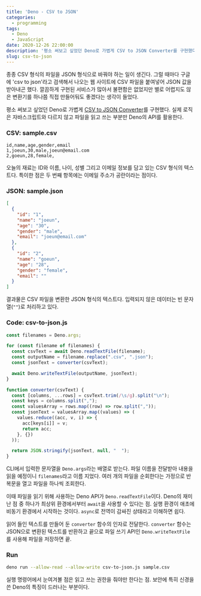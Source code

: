 ```yaml
---
title: 'Deno - CSV to JSON'
categories:
  - programming
tags:
  - Deno
  - JavaScript
date: 2020-12-26 22:00:00
description: '평소 써보고 싶었던 Deno로 가볍게 CSV to JSON Converter를 구현했다'
slug: csv-to-json
---
```


종종 CSV 형식의 파일을 JSON 형식으로 바꿔야 하는 일이 생긴다. 그럴 때마다 구글에 'csv to json'라고 검색해서 나오는 웹 사이트에 CSV 파일을 붙여넣어 JSON 값을 받아내곤 했다. 깔끔하게 구현된 서비스가 많아서 불편함은 없었지만 별로 어렵지도 않은 변환기를 하나쯤 직접 만들어둬도 좋겠다는 생각이 들었다.

평소 써보고 싶었던 Deno로 가볍게 [CSV to JSON Converter](https://github.com/hajoeun/learn-deno/tree/master/csv-to-json)를 구현했다. 실제 로직은 자바스크립트와 다르지 않고 파일을 읽고 쓰는 부분만 Deno의 API를 활용한다.

### CSV: sample.csv

```spreadsheet
id,name,age,gender,email
1,joeun,30,male,joeun@email.com
2,goeun,28,female,
```

오늘의 재료는 ID와 이름, 나이, 성별 그리고 이메일 정보를 담고 있는 CSV 형식의 텍스트다. 특이한 점은 두 번째 항목에는 이메일 주소가 공란이라는 점이다.

### JSON: sample.json

```json
[
  {
    "id": "1",
    "name": "joeun",
    "age": "30",
    "gender": "male",
    "email": "joeun@email.com"
  },
  {
    "id": "2",
    "name": "goeun",
    "age": "28",
    "gender": "female",
    "email": ""
  }
]
```

결과물은 CSV 파일을 변환한 JSON 형식의 텍스트다. 입력되지 않은 데이터는 빈 문자열(`""`)로 처리하고 있다.

### Code: csv-to-json.js

```javascript
const filenames = Deno.args;

for (const filename of filenames) {
  const csvText = await Deno.readTextFile(filename);
  const outputName = filename.replace(".csv", ".json");
  const jsonText = converter(csvText);

  await Deno.writeTextFile(outputName, jsonText);
}

function converter(csvText) {
  const [columns, ...rows] = csvText.trim(/\s/g).split("\n");
  const keys = columns.split(",");
  const valuesArray = rows.map((row) => row.split(","));
  const jsonText = valuesArray.map((values) => (
    values.reduce((acc, v, i) => {
      acc[keys[i]] = v;
      return acc;
    }, {})
  ));

  return JSON.stringify(jsonText, null, "  ");
}
```

CLI에서 입력한 문자열을 `Deno.args`라는 배열로 받는다. 파일 이름을 전달받아 내용을 읽을 예정이니 `filenames`라고 이름 지었다. 여러 개의 파일을 순회한다는 가정으로 반복문을 열고 파일을 하나씩 조회한다.

이때 파일을 읽기 위해 사용하는 Deno API가 `Deno.readTextFile`이다. Deno의 재미난 점 중 하나가 최상위 환경에서부터 `await`을 사용할 수 있다는 점. 실행 환경이 애초에 비동기 환경에서 시작하는 것이다. `async`로 전역이 감싸진 상태라고 이해하면 쉽다.

읽어 들인 텍스트를 만들어 둔 `converter` 함수의 인자로 전달한다. `converter` 함수는 JSON으로 변환된 텍스트를 반환하고 끝으로 파일 쓰기 API인  `Deno.writeTextFile` 를 사용해 파일을 저장하면 끝.

### Run

```bash
deno run --allow-read --allow-write csv-to-json.js sample.csv
```

실행 명령어에서 눈여겨볼 점은 읽고 쓰는 권한을 줘야만 한다는 점. 보안에 특히 신경을 쓴 Deno의 특징이 드러나는 부분이다.
